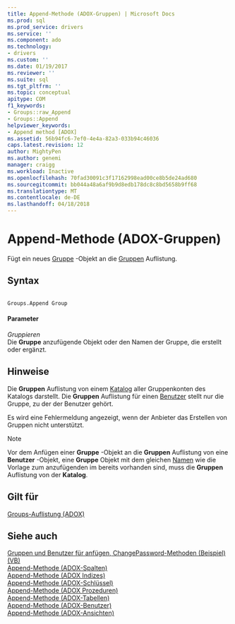 ```yaml
---
title: Append-Methode (ADOX-Gruppen) | Microsoft Docs
ms.prod: sql
ms.prod_service: drivers
ms.service: ''
ms.component: ado
ms.technology:
- drivers
ms.custom: ''
ms.date: 01/19/2017
ms.reviewer: ''
ms.suite: sql
ms.tgt_pltfrm: ''
ms.topic: conceptual
apitype: COM
f1_keywords:
- Groups::raw_Append
- Groups::Append
helpviewer_keywords:
- Append method [ADOX]
ms.assetid: 56b94fc6-7ef0-4e4a-82a3-033b94c46036
caps.latest.revision: 12
author: MightyPen
ms.author: genemi
manager: craigg
ms.workload: Inactive
ms.openlocfilehash: 70fad30091c3f17162998ead00ce8b5de24ad680
ms.sourcegitcommit: bb044a48a6af9b9d8edb178dc8c8bd5658b9ff68
ms.translationtype: MT
ms.contentlocale: de-DE
ms.lasthandoff: 04/18/2018
---
```

# <a name="append-method-adox-groups"></a>Append-Methode (ADOX-Gruppen)
Fügt ein neues [Gruppe](../../../ado/reference/adox-api/group-object-adox.md) -Objekt an die [Gruppen](../../../ado/reference/adox-api/groups-collection-adox.md) Auflistung.  
  
## <a name="syntax"></a>Syntax  
  
```  
  
Groups.Append Group  
```  
  
#### <a name="parameters"></a>Parameter  
 *Gruppieren*  
 Die **Gruppe** anzufügende Objekt oder den Namen der Gruppe, die erstellt oder ergänzt.  
  
## <a name="remarks"></a>Hinweise  
 Die **Gruppen** Auflistung von einem [Katalog](../../../ado/reference/adox-api/catalog-object-adox.md) aller Gruppenkonten des Katalogs darstellt. Die **Gruppen** Auflistung für einen [Benutzer](../../../ado/reference/adox-api/user-object-adox.md) stellt nur die Gruppe, zu der der Benutzer gehört.  
  
 Es wird eine Fehlermeldung angezeigt, wenn der Anbieter das Erstellen von Gruppen nicht unterstützt.  
  
> [!NOTE]
>  Vor dem Anfügen einer **Gruppe** -Objekt an die **Gruppen** Auflistung von eine **Benutzer** -Objekt, eine **Gruppe** Objekt mit dem gleichen [ Namen](../../../ado/reference/adox-api/name-property-adox.md) wie die Vorlage zum anzufügenden im bereits vorhanden sind, muss die **Gruppen** Auflistung von der **Katalog**.  
  
## <a name="applies-to"></a>Gilt für  
 [Groups-Auflistung (ADOX)](../../../ado/reference/adox-api/groups-collection-adox.md)  
  
## <a name="see-also"></a>Siehe auch  
 [Gruppen und Benutzer für anfügen, ChangePassword-Methoden (Beispiel) (VB)](../../../ado/reference/adox-api/groups-and-users-append-changepassword-methods-example-vb.md)   
 [Append-Methode (ADOX-Spalten)](../../../ado/reference/adox-api/append-method-adox-columns.md)   
 [Append-Methode (ADOX Indizes)](../../../ado/reference/adox-api/append-method-adox-indexes.md)   
 [Append-Methode (ADOX-Schlüssel)](../../../ado/reference/adox-api/append-method-adox-keys.md)   
 [Append-Methode (ADOX Prozeduren)](../../../ado/reference/adox-api/append-method-adox-procedures.md)   
 [Append-Methode (ADOX-Tabellen)](../../../ado/reference/adox-api/append-method-adox-tables.md)   
 [Append-Methode (ADOX-Benutzer)](../../../ado/reference/adox-api/append-method-adox-users.md)   
 [Append-Methode (ADOX-Ansichten)](../../../ado/reference/adox-api/append-method-adox-views.md)
